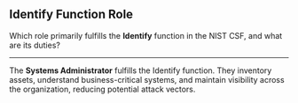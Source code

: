 ## Identify Function Role

Which role primarily fulfills the **Identify** function in the NIST CSF, and what are its duties?

---

The **Systems Administrator** fulfills the Identify function.
They inventory assets, understand business-critical systems, and maintain visibility across the organization, reducing potential attack vectors.

